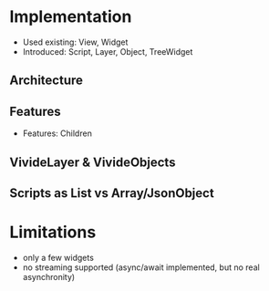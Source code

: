 # Implementation
- Used existing: View, Widget
- Introduced: Script, Layer, Object, TreeWidget


## Architecture

## Features
- Features: Children

## VivideLayer & VivideObjects

## Scripts as List vs Array/JsonObject

# Limitations
- only a few widgets
- no streaming supported (async/await implemented, but no real asynchronity)
